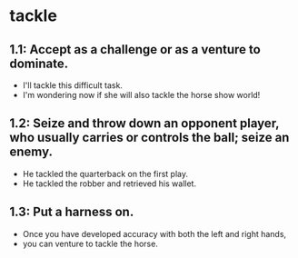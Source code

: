 # tackle
## 1.1: Accept as a challenge or as a venture to dominate.

  *  I'll tackle this difficult task.
  *  I'm wondering now if she will also tackle the horse show world!

## 1.2: Seize and throw down an opponent player, who usually carries or controls the ball; seize an enemy.

  *  He tackled the quarterback on the first play.
  *  He tackled the robber and retrieved his wallet.

## 1.3: Put a harness on.

  *  Once you have developed accuracy with both the left and right hands,
  *  you can venture to tackle the horse.
